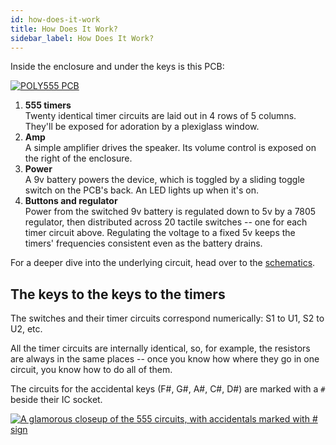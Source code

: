 ```yaml
---
id: how-does-it-work
title: How Does It Work?
sidebar_label: How Does It Work?
---
```


Inside the enclosure and under the keys is this PCB:

[![POLY555 PCB](/img/pcb-5-annotated.jpg)](/img/pcb-5-annotated.jpg)

1. **555 timers**<br />
   Twenty identical timer circuits are laid out in 4 rows of 5 columns. They'll be exposed for adoration by a plexiglass window.
2. **Amp**<br />
   A simple amplifier drives the speaker. Its volume control is exposed on the right of the enclosure.
3. **Power**<br />
   A 9v battery powers the device, which is toggled by a sliding toggle switch on the PCB's back. An LED lights up when it's on.
4. **Buttons and regulator**<br />
   Power from the switched 9v battery is regulated down to 5v by a 7805 regulator, then distributed across 20 tactile switches -- one for each timer circuit above. Regulating the voltage to a fixed 5v keeps the timers' frequencies consistent even as the battery drains.

For a deeper dive into the underlying circuit, head over to the [schematics](schematics).

## The keys to the keys to the timers

The switches and their timer circuits correspond numerically: S1 to U1, S2 to U2, etc.

All the timer circuits are internally identical, so, for example, the resistors are always in the same places -- once you know how where they go in one circuit, you know how to do all of them.

The circuits for the accidental keys (F#, G#, A#, C#, D#) are marked with a <code>#</code> beside their IC socket.

[![A glamorous closeup of the 555 circuits, with accidentals marked with # sign](/img/timers_closeup.jpg)](/img/timers_closeup.jpg)
